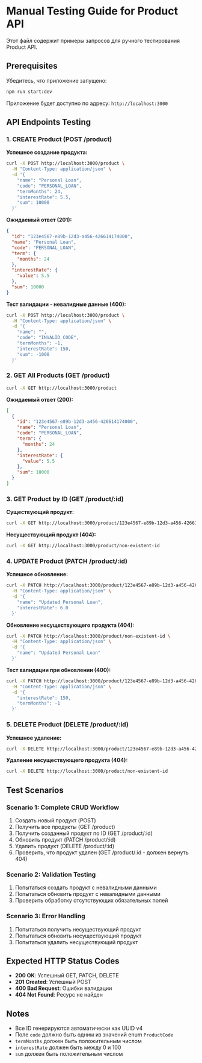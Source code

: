 # Manual Testing Guide for Product API

Этот файл содержит примеры запросов для ручного тестирования Product API.

## Prerequisites

Убедитесь, что приложение запущено:
```bash
npm run start:dev
```

Приложение будет доступно по адресу: `http://localhost:3000`

## API Endpoints Testing

### 1. CREATE Product (POST /product)

**Успешное создание продукта:**
```bash
curl -X POST http://localhost:3000/product \
  -H "Content-Type: application/json" \
  -d '{
    "name": "Personal Loan",
    "code": "PERSONAL_LOAN",
    "termMonths": 24,
    "interestRate": 5.5,
    "sum": 10000
  }'
```

**Ожидаемый ответ (201):**
```json
{
  "id": "123e4567-e89b-12d3-a456-426614174000",
  "name": "Personal Loan",
  "code": "PERSONAL_LOAN",
  "term": {
    "months": 24
  },
  "interestRate": {
    "value": 5.5
  },
  "sum": 10000
}
```

**Тест валидации - невалидные данные (400):**
```bash
curl -X POST http://localhost:3000/product \
  -H "Content-Type: application/json" \
  -d '{
    "name": "",
    "code": "INVALID_CODE",
    "termMonths": -1,
    "interestRate": 150,
    "sum": -1000
  }'
```

### 2. GET All Products (GET /product)

```bash
curl -X GET http://localhost:3000/product
```

**Ожидаемый ответ (200):**
```json
[
  {
    "id": "123e4567-e89b-12d3-a456-426614174000",
    "name": "Personal Loan",
    "code": "PERSONAL_LOAN",
    "term": {
      "months": 24
    },
    "interestRate": {
      "value": 5.5
    },
    "sum": 10000
  }
]
```

### 3. GET Product by ID (GET /product/:id)

**Существующий продукт:**
```bash
curl -X GET http://localhost:3000/product/123e4567-e89b-12d3-a456-426614174000
```

**Несуществующий продукт (404):**
```bash
curl -X GET http://localhost:3000/product/non-existent-id
```

### 4. UPDATE Product (PATCH /product/:id)

**Успешное обновление:**
```bash
curl -X PATCH http://localhost:3000/product/123e4567-e89b-12d3-a456-426614174000 \
  -H "Content-Type: application/json" \
  -d '{
    "name": "Updated Personal Loan",
    "interestRate": 6.0
  }'
```

**Обновление несуществующего продукта (404):**
```bash
curl -X PATCH http://localhost:3000/product/non-existent-id \
  -H "Content-Type: application/json" \
  -d '{
    "name": "Updated Personal Loan"
  }'
```

**Тест валидации при обновлении (400):**
```bash
curl -X PATCH http://localhost:3000/product/123e4567-e89b-12d3-a456-426614174000 \
  -H "Content-Type: application/json" \
  -d '{
    "interestRate": 150,
    "termMonths": -1
  }'
```

### 5. DELETE Product (DELETE /product/:id)

**Успешное удаление:**
```bash
curl -X DELETE http://localhost:3000/product/123e4567-e89b-12d3-a456-426614174000
```

**Удаление несуществующего продукта (404):**
```bash
curl -X DELETE http://localhost:3000/product/non-existent-id
```

## Test Scenarios

### Scenario 1: Complete CRUD Workflow
1. Создать новый продукт (POST)
2. Получить все продукты (GET /product)
3. Получить созданный продукт по ID (GET /product/:id)
4. Обновить продукт (PATCH /product/:id)
5. Удалить продукт (DELETE /product/:id)
6. Проверить, что продукт удален (GET /product/:id - должен вернуть 404)

### Scenario 2: Validation Testing
1. Попытаться создать продукт с невалидными данными
2. Попытаться обновить продукт с невалидными данными
3. Проверить обработку отсутствующих обязательных полей

### Scenario 3: Error Handling
1. Попытаться получить несуществующий продукт
2. Попытаться обновить несуществующий продукт
3. Попытаться удалить несуществующий продукт

## Expected HTTP Status Codes

- **200 OK**: Успешный GET, PATCH, DELETE
- **201 Created**: Успешный POST
- **400 Bad Request**: Ошибки валидации
- **404 Not Found**: Ресурс не найден

## Notes

- Все ID генерируются автоматически как UUID v4
- Поле `code` должно быть одним из значений enum `ProductCode`
- `termMonths` должен быть положительным числом
- `interestRate` должен быть между 0 и 100
- `sum` должен быть положительным числом
